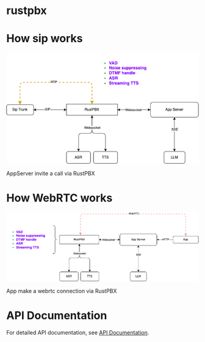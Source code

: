 # rustpbx

# How sip works
![Sip](./sip.png)

AppServer invite a call via RustPBX

# How WebRTC works

![WebRTC](./webrtc.png)

App make a webrtc connection via RustPBX

# API Documentation

For detailed API documentation, see [API Documentation](./api.md).